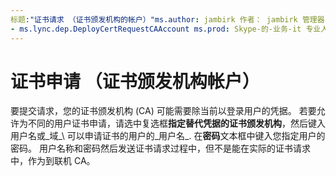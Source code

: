 ```yaml
---
标题:"证书请求 （证书颁发机构的帐户）"ms.author: jambirk 作者： jambirk 管理器： serdars ms.date: ms.audience 11/17/2014年: it 专业人员 ms.topic： 文章 f1_keywords:
- ms.lync.dep.DeployCertRequestCAAccount ms.prod: Skype-的-业务-it 专业人员 localization_priority： 正常 ms.assetid: 6251322d-ac36-4760-b467-bcd543af22aa 描述:"若要提交请求，您的证书颁发机构 (CA) 可能需要除当前以登录用户的凭据。 若要允许为不同的用户证书申请，请选择复选框指定替代凭据的证书颁发机构，然后键入用户名或可以申请证书的用户的域 \ 用户名。 在密码文本框中键入您指定用户的密码。 用户名和密码是然后发送证书请求过程中，但不是能在实际的证书请求中，作为给联机 CA。
---
```


# <a name="certificate-request-certificate-authority-account"></a>证书申请 （证书颁发机构帐户）
 
要提交请求，您的证书颁发机构 (CA) 可能需要除当前以登录用户的凭据。 若要允许为不同的用户证书申请，请选中复选框**指定替代凭据的证书颁发机构**，然后键入用户名或_域_\ 可以申请证书的用户的_用户名_. 在**密码**文本框中键入您指定用户的密码。 用户名称和密码然后发送证书请求过程中，但不是能在实际的证书请求中，作为到联机 CA。
  

